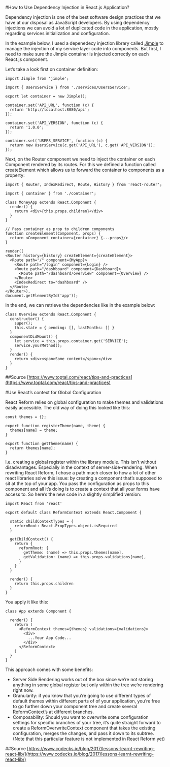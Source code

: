 #How to Use Dependency Injection in React.js Application?

Dependency injection is one of the best software design practices that we have at our disposal as JavaScript developers. By using dependency injections we can avoid a lot of duplicated code in the application, mostly regarding services initialization and configuration.

In the example below, I used a depenedecy injection library called [Jimple](https://github.com/fjorgemota/jimple) to manage the injection of my service layer code into components. But first, I need to make sure the Jimple container is injected correctly on each React.js component.

Let’s take a look first on container definition:
```
import Jimple from 'jimple';

import { UsersService } from './services/UsersService';

export let container = new Jimple();

container.set('API_URL', function (c) {
  return 'http://localhost:8080/api';
});

container.set('API_VERSION', function (c) {
  return '1.0.0';
});

container.set('USERS_SERVICE', function (c) {
  return new UsersService(c.get('API_URL'), c.get('API_VERSION'));
});
```

Next, on the Router component we need to inject the container on each Component rendered by its routes. For this we defined a function called createElement which allows us to forward the container to components as a property:
```
import { Router, IndexRedirect, Route, History } from 'react-router';

import { container } from './container';

class MoneyApp extends React.Component {
  render() {
    return <div>{this.props.children}</div>
  }
}

// Pass container as prop to children components
function createElement(Component, props) {
  return <Component container={container} {...props}/>
}

render((
<Router history={history} createElement={createElement}>
  <Route path="/" component={MyApp}>
    <Route path="/login" component={Login} />
    <Route path="/dashboard" component={Dashboard}>
      <Route path="/dashboard/overview" component={Overview} />
    </Route>
    <IndexRedirect to="dashboard" />
  </Route>
</Router>),
document.getElementById('app'));
```

In the end, we can retrieve the dependencies like in the example below:
```
class Overview extends React.Component {
  constructor() {
    super();
    this.state = { pending: [], lastMonths: [] }
  }
  componentDidMount() {
    let service = this.props.container.get('SERVICE');
    service.yourMethod();
  }
  render() {
	return <div><span>Some content</span></div>
  }
}
```

##Source
[https://www.toptal.com/react/tips-and-practices](https://www.toptal.com/react/tips-and-practices)

#Use React’s context for Global Configuration

React Reform relies on global configuration to make themes and validations easily accessible.
The old way of doing this looked like this:
```
const themes = {};

export function registerTheme(name, theme) {
  themes[name] = theme;
}

export function getTheme(name) {
  return themes[name];
}
```

I.e. creating a global register within the library module. This isn’t without disadvantages. Especially in the context of server-side-rendering.
When rewriting React Reform, I chose a path much closer to how a lot of other react libraries solve this issue: by creating a component that’s supposed to sit at the top of your app. You pass the configuration as props to this component and all it’s doing is to create a context that all your forms have access to.
So here’s the new code in a slightly simplified version:
```
import React from 'react'

export default class ReformContext extends React.Component {

  static childContextTypes = {
    reformRoot: React.PropTypes.object.isRequired
  }

  getChildContext() {
    return {
      reformRoot: {
        getTheme: (name) => this.props.themes[name],
        getValidation: (name) => this.props.validations[name],
      }
    }
  }

  render() {
    return this.props.children
  }
}
```

You apply it like this:
```
class App extends Component {

  render() {
    return (
      <ReformContext themes={themes} validations={validations}>
        <div>
          ...Your App Code...
        </div>
      </ReformContext>
    )
  }
}
```

This approach comes with some benefits:
* Server Side Rendering works out of the box since we’re not storing anything in some global register but only within the tree we’re rendering right now.
* Granularity: if you know that you’re going to use different types of default themes within different parts of of your application, you’re free to go further down your component tree and create several ReformContext’s at different branches.
* Composability: Should you want to overwrite some configuration settings for specific branches of your tree, it’s quite straight forward to create a ReformOverwriteContext component that takes the existing configuration, merges the changes, and pass it down to its subtree. (Note that this particular feature is not implemented in React Reform yet)

##Source
[https://www.codecks.io/blog/2017/lessons-learnt-rewriting-react-lib/](https://www.codecks.io/blog/2017/lessons-learnt-rewriting-react-lib/)